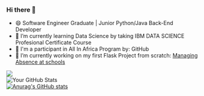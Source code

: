 ### Hi there 👋

<!--
**AbdessamadTzn/AbdessamadTzn** is a ✨ _special_ ✨ repository because its `README.md` (this file) appears on your GitHub profile.

Here are some ideas to get you started:

- 🔭 I’m currently working on ...
- 🌱 I’m currently learning ...
- 👯 I’m looking to collaborate on ...
- 🤔 I’m looking for help with ...
- 💬 Ask me about ...
- 📫 How to reach me: ...
- 😄 Pronouns: ...
- ⚡ Fun fact: ...
-->
- 😄 Software Engineer Graduate | Junior Python/Java Back-End Developer
- 📌 I’m currently learning Data Science by taking IBM DATA SCIENCE Profesional Certificate Course
- 📍 I'm a participant in All In Africa Program by: GitHub
- 🔭 I’m currently working on my first Flask Project from scratch: [Managing Absence at schools](https://github.com/AbdessamadTzn/flask-project)


![](https://github-profile-trophy.vercel.app/?username=AbdessamadTzn&theme=juicyfresh&column=3&margin-w=15&margin-h=15)  
![Your GitHub Stats](https://github-readme-stats.vercel.app/api?username=AbdessamadTzn&show_icons=true&theme=radical)  
[![Anurag's GitHub stats](https://github-readme-stats.vercel.app/api?username=AbdessamadTzn)](https://github.com/anuraghazra/github-readme-stats)

